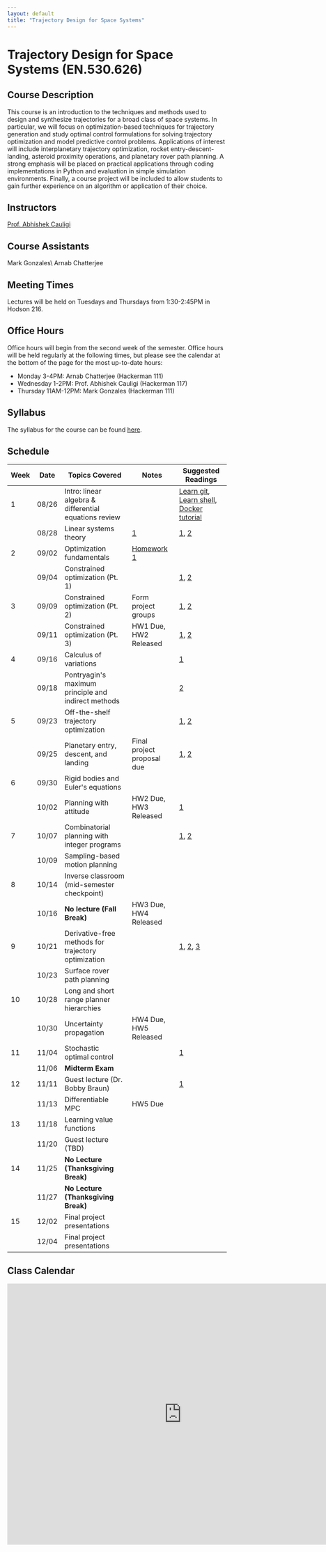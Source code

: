 ```yaml
---
layout: default
title: "Trajectory Design for Space Systems"
---
```


# Trajectory Design for Space Systems (EN.530.626)

## Course Description
This course is an introduction to the techniques and methods used to design and synthesize trajectories for a broad class of space systems.
In particular, we will focus on optimization-based techniques for trajectory generation and study optimal control formulations for solving trajectory optimization and model predictive control problems.
Applications of interest will include interplanetary trajectory optimization, rocket entry-descent-landing, asteroid proximity operations, and planetary rover path planning.
A strong emphasis will be placed on practical applications through coding implementations in Python and evaluation in simple simulation environments.
Finally, a course project will be included to allow students to gain further experience on an algorithm or application of their choice.

## Instructors 
[Prof. Abhishek Cauligi](https://acauligi.github.io)

## Course Assistants 
Mark Gonzales\\
Arnab Chatterjee

## Meeting Times
Lectures will be held on Tuesdays and Thursdays from  1:30-2:45PM in Hodson 216.

## Office Hours
Office hours will begin from the second week of the semester. Office hours will be held regularly at the following times, but please see the calendar at the bottom of the page for the most up-to-date hours: 
- Monday 3-4PM: Arnab Chatterjee (Hackerman 111)
- Wednesday 1-2PM: Prof. Abhishek Cauligi (Hackerman 117)
- Thursday 11AM-12PM: Mark Gonzales (Hackerman 111)

## Syllabus
The syllabus for the course can be found [here](./assets/pdf/syllabus.pdf).

## Schedule

| Week | Date   | Topics Covered                                   | Notes                       | Suggested Readings |
|------|--------|--------------------------------------------------|-----------------------------|--------------------|
| 1    | 08/26  | Intro: linear algebra & differential equations review |                             | [Learn git](https://learngitbranching.js.org/?locale=en_US), [Learn shell](https://www.learnshell.org/), [Docker tutorial](https://docker-curriculum.com/)                   |
|      | 08/28  | Linear systems theory                            | [1](./assets/pdf/lecture_2.pdf)  |  [1](https://ee263.stanford.edu/lectures/lds.pdf), [2](https://ee263.stanford.edu/lectures/expm.pdf)                  |
| 2    | 09/02  | Optimization fundamentals |  [Homework 1](./assets/pdf/HW1.pdf)    |                    |
|      | 09/04  | Constrained optimization (Pt. 1)                 |     | [1](https://ee263.stanford.edu/lectures/25q3/original/10_ls.pdf), [2](https://ee263.stanford.edu/lectures/25q3/original/13_min-norm.pdf)                   |
|  3   | 09/09  | Constrained optimization (Pt. 2)                 | Form project groups         | [1](https://www.stat.cmu.edu/~ryantibs/convexopt/lectures/kkt.pdf), [2](https://www.stat.cmu.edu/~ryantibs/convexopt/lectures/newton.pdf)                   |
|      | 09/11 | Constrained optimization (Pt. 3)                 | HW1 Due, HW2 Released|     [1](https://www.stat.cmu.edu/~ryantibs/convexopt/lectures/barr-method.pdf), [2](https://www.stat.cmu.edu/~ryantibs/convexopt/lectures/primal-dual.pdf)               |
| 4     | 09/16  | Calculus of variations                 | | [1](https://ocw.mit.edu/courses/16-323-principles-of-optimal-control-spring-2008/fcbd034c1b9d7e4e79620fbc2d03c9dd_lec5.pdf)                   |
|     | 09/18  | Pontryagin's maximum principle and indirect methods |                          | [2](https://ocw.mit.edu/courses/16-323-principles-of-optimal-control-spring-2008/60e12b689f23537c9de215aeffab0753_lec6.pdf)                   |
| 5    | 09/23  | Off-the-shelf trajectory optimization |                             | [1](https://epubs.siam.org/doi/10.1137/16M1062569), [2](https://link.springer.com/article/10.1023/A:1021711402723)                   |
|      | 09/25  | Planetary entry, descent, and landing                     | Final project proposal due  | [1](https://arc.aiaa.org/doi/full/10.2514/1.G001480), [2](https://arc.aiaa.org/doi/10.2514/1.47202)  |
| 6    | 09/30  | Rigid bodies and Euler's equations                     |                             |                    |
|      | 10/02  | Planning with attitude                         | HW2 Due, HW3 Released | [1](https://rexlab.ri.cmu.edu/papers/planning_with_attitude.pdf)                   |
| 7    | 10/07  | Combinatorial planning with integer programs                |  | [1](https://arxiv.org/abs/2107.08143), [2](https://arc.aiaa.org/doi/10.2514/2.4943)                            |
|      | 10/09  | Sampling-based motion planning |                             |                    |
| 8    | 10/14  | Inverse classroom (mid-semester checkpoint) |                             |                    |
|      | 10/16  | **No lecture (Fall Break)** | HW3 Due, HW4 Released |                    |
| 9    | 10/21  | Derivative-free methods for trajectory optimization |                             |   [1](https://arxiv.org/pdf/2506.22087v1), [2](https://www.roboticsproceedings.org/rss07/p22.pdf), [3](https://arc.aiaa.org/doi/pdf/10.2514/1.G001921)      |
|      | 10/23  | Surface rover path planning |                             |                    |
| 10   | 10/28  | Long and short range planner hierarchies |                             |                    |
|      | 10/30  | Uncertainty propagation | HW4 Due, HW5 Released |                    |
| 11   | 11/04  | Stochastic optimal control                |                             |  [1](https://ieeexplore.ieee.org/document/7740982)                  |
|      | 11/06  | **Midterm Exam**                                 |                             |                    |
| 12   | 11/11  | Guest lecture (Dr. Bobby Braun) |                             | [1](https://arc.aiaa.org/doi/10.2514/1.41161) |
|      | 11/13  | Differentiable MPC | HW5 Due                     |                    |
| 13   | 11/18  | Learning value functions |                             |                    |
|      | 11/20  | Guest lecture (TBD)                              |                             |                    |
| 14   | 11/25  | **No Lecture (Thanksgiving Break)**                          |                             |                    |
|      | 11/27  | **No Lecture (Thanksgiving Break)**                          |                             |                    |
| 15   | 12/02  | Final project presentations                      |                             |                    |
|      | 12/04  | Final project presentations                      |                             |                    | 

## Class Calendar

<iframe src="https://calendar.google.com/calendar/embed?src=d6dad31de5e5051b5a5e5401eb546b4d4afa10b4a0cb2d6f8332d35854175596%40group.calendar.google.com&ctz=America%2FNew_York" style="border: 0" width="800" height="600" frameborder="0" scrolling="no"></iframe>

